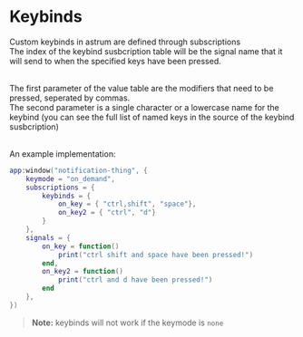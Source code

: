 # Keybinds

Custom keybinds in astrum are defined through subscriptions\
The index of the keybind susbcription table will be the signal name that it will send to when the specified keys have been pressed.

\
The first parameter of the value table are the modifiers that need to be pressed, seperated by commas.\
The second parameter is a single character or a lowercase name for the keybind (you can see the full list of named keys in the source of the keybind susbcription)

\
An example implementation:

```lua
app:window("notification-thing", {
    keymode = "on_demand",
	subscriptions = {
        keybinds = {
            on_key = { "ctrl,shift", "space"},
            on_key2 = { "ctrl", "d"}
        }
	},
	signals = {
        on_key = function()
            print("ctrl shift and space have been pressed!")
        end,
        on_key2 = function()
            print("ctrl and d have been pressed!")
        end
	},
})
```


>   **Note:**
>   keybinds will not work if the keymode is `none`
